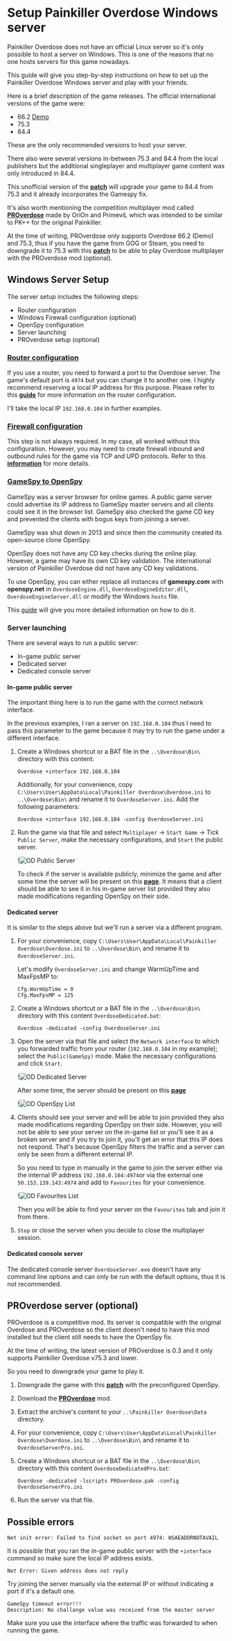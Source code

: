 # Setup Painkiller Overdose Windows server

Painkiller Overdose does not have an official Linux server so it's only possible to host a server on Windows. This is one of the reasons that no one hosts servers for this game nowadays.

This guide will give you step-by-step instructions on how to set up the Painkiller Overdose Windows server and play with your friends.

Here is a brief description of the game releases. The official international versions of the game were:

- 66.2 [Demo](https://www.moddb.com/games/painkiller-overdose/downloads/painkiller-overdose-single-and-multiplayer-demo)
- 75.3
- 84.4

These are the only recommended versions to host your server.

There also were several versions in-between 75.3 and 84.4 from the local publishers but the additional singleplayer and multiplayer game content was only introduced in 84.4.

This unofficial version of the [**patch**](https://www.moddb.com/games/painkiller-overdose/downloads/painkiller-overdose-patch-753-to-84) will upgrade your game to 84.4 from 75.3 and it already incorporates the Gamespy fix.

It's also worth mentioning the competition multiplayer mod called [**PROverdose**](https://www.moddb.com/games/painkiller-overdose/downloads/proverdose-03) made by OriOn and PrimeviL which was intended to be similar to PK++ for the original Painkiller.

At the time of writing, PROverdose only supports Overdose 66.2 (Demo) and 75.3, thus if you have the game from GOG or Steam, you need to downgrade it to 75.3 with this [**patch**](https://www.moddb.com/games/painkiller-overdose/downloads/painkiller-overdose-downgrade-patch-from-844-to-753) to be able to play Overdose multiplayer with the PROverdose mod (optional).

## Windows Server Setup

The server setup includes the following steps:

* Router configuration
* Windows Firewall configuration (optional)
* OpenSpy configuration
* Server launching
* PROverdose setup (optional)

### [Router configuration](router-config.md)

If you use a router, you need to forward a port to the Overdose server. The game's default port is `4974` but you can change it to another one. I highly recommend reserving a local IP address for this purpose. Please refer to this [**guide**](router-config.md) for more information on the router configuration.

I'll take the local IP `192.168.0.104` in further examples.

### [Firewall configuration](od-firewall-config.md)

This step is not always required. In my case, all worked without this configuration. However, you may need to create firewall inbound and outbound rules for the game via TCP and UPD protocols. Refer to this [**information**](od-firewall-config.md) for more details.

### [GameSpy to OpenSpy](gamespy-openspy.md)

GameSpy was a server browser for online games. A public game server could advertise its IP address to GameSpy master servers and all clients could see it in the browser list. GameSpy also checked the game CD key and prevented the clients with bogus keys from joining a server.

GameSpy was shut down in 2013 and since then the community created its open-source clone OpenSpy.

OpenSpy does not have any CD key checks during the online play. However, a game may have its own CD key validation. The international version of Painkiller Overdose did not have any CD key validations.

To use OpenSpy, you can either replace all instances of **gamespy.com** with **openspy.net** in `OverdoseEngine.dll`, `OverdoseEngineEditor.dll`, `OverdoseEngineServer.dll` or modify the Windows `hosts` file.

This [guide](gamespy-openspy.md) will give you more detailed information on how to do it.

### Server launching

There are several ways to run a public server:

* In-game public server
* Dedicated server
* Dedicated console server

#### In-game public server

The important thing here is to run the game with the correct network interface.

In the previous examples, I ran a server on `192.168.0.104` thus I need to pass this parameter to the game because it may try to run the game under a different interface.

1. Create a Windows shortcut or a BAT file in the `..\Overdose\Bin\` directory with this content:

    ```
    Overdose +interface 192.168.0.104
    ```

    Additionally, for your convenience, copy `C:\Users\User\AppData\Local\Painkiller Overdose\Overdose.ini` to `..\Overdose\Bin\` and rename it to `OverdoseServer.ini`. Add the following parameters:

    ```
    Overdose +interface 192.168.0.104 -config OverdoseServer.ini
    ```

2. Run the game via that file and select `Multiplayer` -> `Start Game` -> Tick `Public Server`, make the necessary configurations, and `Start` the public server.

    !![OD Public Server](../../../img/multiplayer/od-public-server01.jpg "OD Public Server")

    To check if the server is available publicly, minimize the game and after some time the server will be present on this [**page**](http://beta.openspy.net/en/server-list/painkillerod). It means that a client should be able to see it in his in-game server list provided they also made modifications regarding OpenSpy on their side.

#### Dedicated server

It is similar to the steps above but we'll run a server via a different program.

1. For your convenience, copy `C:\Users\User\AppData\Local\Painkiller Overdose\Overdose.ini` to `..\Overdose\Bin\` and rename it to `OverdoseServer.ini`.

    Let's modify `OverdoseServer.ini` and change WarmUpTime and MaxFpsMP to:

    ```
    Cfg.WarmUpTime = 0
    Cfg.MaxFpsMP = 125
    ```

2. Create a Windows shortcut or a BAT file in the `..\Overdose\Bin\` directory with this content `OverdoseDedicated.bat`:

    ```
    Overdose -dedicated -config OverdoseServer.ini
    ```

3. Open the server via that file and select the `Network interface` to which you forwarded traffic from your router (`192.168.0.104` in my example); select the `Public(GameSpy)` mode. Make the necessary configurations and click `Start`.

    !![OD Dedicated Server](../../../img/multiplayer/od-public-server02.jpg "OD Dedicated Server")

    After some time, the server should be present on this [**page**](http://beta.openspy.net/en/server-list/painkillerod)

    !![OD OpenSpy List](../../../img/multiplayer/od-public-server03.jpg "OD OpenSpy List")

4. Clients should see your server and will be able to join provided they also made modifications regarding OpenSpy on their side. However, you will not be able to see your server on the in-game list or you'll see it as a broken server and if you try to join it, you'll get an error that this IP does not respond. That's because OpenSpy filters the traffic and a server can only be seen from a different external IP.

    So you need to type in manually in the game to join the server either via the internal IP address `192.168.0.104:4974`or via the external one `50.153.139.143:4974` and add to `Favourites` for your convenience.

    !![OD Favourites List](../../../img/multiplayer/od-public-server04.jpg "OD Favourites List")

    Then you will be able to find your server on the `Favourites` tab and join it from there.

5. `Stop` or close the server when you decide to close the multiplayer session.

#### Dedicated console server

The dedicated console server `OverdoseServer.exe` doesn't have any command line options and can only be run with the default options, thus it is not recommended.

## PROverdose server (optional)

PROverdose is a competitive mod. Its server is compatible with the original Overdose and PROverdose so the client doesn't need to have this mod installed but the client still needs to have the OpenSpy fix.

At the time of writing, the latest version of PROverdose is 0.3 and it only supports Painkiller Overdose v75.3 and lower.

So you need to downgrade your game to play it.

1. Downgrade the game with this [**patch**](https://www.moddb.com/games/painkiller-overdose/downloads/painkiller-overdose-downgrade-patch-from-844-to-753) with the preconfigured OpenSpy.

2. Download the [**PROverdose**](https://www.moddb.com/games/painkiller-overdose/downloads/proverdose-03) mod.

3. Extract the archive's content to your `..\Painkiller Overdose\Data` directory.

4. For your convenience, copy `C:\Users\User\AppData\Local\Painkiller Overdose\Overdose.ini` to `..\Overdose\Bin\` and rename it to `OverdoseServerPro.ini`.

5. Create a Windows shortcut or a BAT file in the `..\Overdose\Bin\` directory with this content `OverdoseDedicatedPro.bat`:

    ```
    Overdose -dedicated -lscripts PROverdose.pak -config OverdoseServerPro.ini
    ```

6. Run the server via that file.

## Possible errors

```
Net init error: Failed to find socket on port 4974: WSAEADDRNOTAVAIL
```

It is possible that you ran the in-game public server with the `+interface` command so make sure the local IP address exists.

```
Net Error: Given address does not reply
```
Try joining the server manually via the external IP or without indicating a port if it's a default one.

```
GameSpy timeout error!!!
Description: No challange value was received from the master server
```
Make sure you use the interface where the traffic was forwarded to when running the game.
